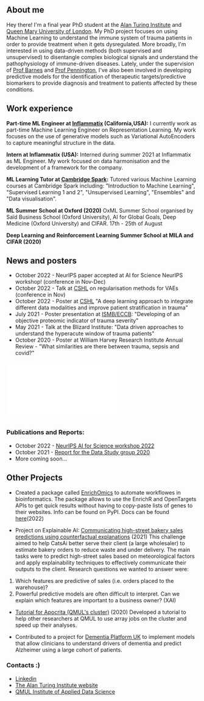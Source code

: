 ## About me

Hey there! I'm a final year PhD student at the [Alan Turing Institute](https://www.turing.ac.uk) and [Queen Mary University of London](https://www.qmul.ac.uk). My PhD project focuses on using Machine Learning to understand the immune system of trauma patients in order to provide treatment when it gets dysregulated. More broadly, I'm interested in using data-driven methods (both supervised and unsupervised) to disentangle complex biological signals and understand the pathophysiology of immune-driven diseases.
Lately, under the supervision of [Prof Barnes](https://www.qmul.ac.uk/c4tb/our-team/profiles/barnes-michael.html) and [Prof Pennington](https://www.qmul.ac.uk/blizard/all-staff/profiles/daniel-j-pennington.html), I've also been involved in developing predictive models for the identification of therapeutic targets/predictive biomarkers to provide diagnosis and treatment to patients affected by these conditions. 

## Work experience

**Part-time ML Engineer at [Inflammatix](https://inflammatix.com/ml/) (California,USA):** I currently work as part-time Machine Learning Engineer on Representation Learning. My work focuses on the use of generative models such as Variational AutoEncoders to capture meaningful structure in the data. 

**Intern at Inflammatix (USA):** Interned during summer 2021 at Inflammatix as ML Engineer. My work focused on data harmonisation and the development of a framework for the company.

**ML Learning Tutor at [Cambridge Spark](https://www.cambridgespark.com/?hsLang=en):** Tutored various Machine Learning courses at Cambridge Spark including: "Introduction to Machine Learning", "Supervised Learning 1 and 2", "Unsupervised Learning", "Ensembles" and "Data visualisation".

**ML Summer School at Oxford (2020)** OxML Summer School organised by Saïd Business School (Oxford University), AI for Global Goals, Deep Medicine (Oxford University) and CIFAR. 17th - 25th of August

**Deep Learning and Reinforcement Learning Summer School at MILA and CIFAR (2020)**

## News and posters
- October 2022 - NeurIPS paper accepted at AI for Science NeurIPS workshop! (conference in Nov-Dec)
- October 2022 - Talk at [CSHL](https://meetings.cshl.edu/abstracts.aspx?meet=DATA&year=22) on regularisation methods for VAEs (conference in Nov)
- October 2022 - Poster at [CSHL](https://meetings.cshl.edu/abstracts.aspx?meet=DATA&year=22) "A deep learning approach to integrate different data modalities and improve patient stratification in trauma" 
- July 2021 - Poster presentation at [ISMB/ECCB](https://www.iscb.org/cms_addon/conferences/ismbeccb2021/posters.php?track=MLCSB&session=D): "Developing of an objective proteomic indicator of trauma severity"
- May 2021 - Talk at the Blizard Institute: "Data driven approaches to understand the hyperacute window of trauma patients"
- October 2020 - Poster at William Harvey Research Institute Annual Review - "What similarities are there between trauma, sepsis and covid?"

![This is an image](ISMB_poster_v5.pdf)

### Publications and Reports:
- October 2022 - [NeurIPS AI for Science workshop 2022](https://openreview.net/pdf?id=FRE7FT9DDAj)
- October 2021 - [Report for the Data Study group 2020](https://zenodo.org/record/5562660#.YmLkSS8w2RY)
- More coming soon...

## Other Projects

- Created a package called [EnrichOmics](https://github.com/saramasarone/enrich_omics) to automate workflowes in bioinformatics. The package allows to use the EnrichR and OpenTargets APIs to get quick results without having to copy-paste lists of genes to their websites. Info can be found on PyPI. Docs can be found [here](https://enrich-omics.readthedocs.io/en/latest/index.html)(2022) 


- Project on Explainable AI: [Communicating high-street bakery sales predictions using counterfactual explanations](https://zenodo.org/record/5562660#.YmLkSS8w2RY) (2021)
This challenge aimed to help CatsAi better serve their client (a large wholesaler) to estimate bakery orders to reduce waste and under delivery. The main tasks were to predict high-street sales based on meteorological factors and apply explainability techniques to effectively communicate their outputs to the client. Research questions we wanted to answer were:

1. Which features are predictive of sales (i.e. orders placed to the warehouse)?
2. Powerful predictive models are often difficult to interpret. Can we explain which features are important to a business owner? (XAI)

- [Tutorial for Apocrita (QMUL's cluster)](https://github.com/saramasarone/Running-kallisto-on-Apocrita) (2020) Developed a tutorial to help other researchers at QMUL to use array jobs on the cluster and speed up their analyses.

- Contributed to a project for [Dementia Platform UK](https://www.dementiasplatform.uk) to implement models that allow clinicians to understand drivers of dementia and predict Alzheimer using a large cohort of patients.


### Contacts :)

- [Linkedin](https://www.linkedin.com/in/sara-masarone/)
- [The Alan Turing Institute website](https://www.turing.ac.uk/people/doctoral-students/sara-masarone)
- [QMUL Institute of Applied Data Science](https://www.applieddatascience.qmul.ac.uk/people/smasarone)

